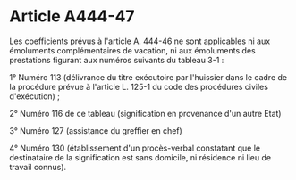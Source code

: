# Article A444-47

Les coefficients prévus à l'article A. 444-46 ne sont applicables ni aux émoluments complémentaires de vacation, ni aux émoluments des prestations figurant aux numéros suivants du tableau 3-1 :

1° Numéro 113 (délivrance du titre exécutoire par l'huissier dans le cadre de la procédure prévue à l'article L. 125-1 du code des procédures civiles d'exécution) ;

2° Numéro 116 de ce tableau (signification en provenance d'un autre Etat)

3° Numéro 127 (assistance du greffier en chef)

4° Numéro 130 (établissement d'un procès-verbal constatant que le destinataire de la signification est sans domicile, ni résidence ni lieu de travail connus).
